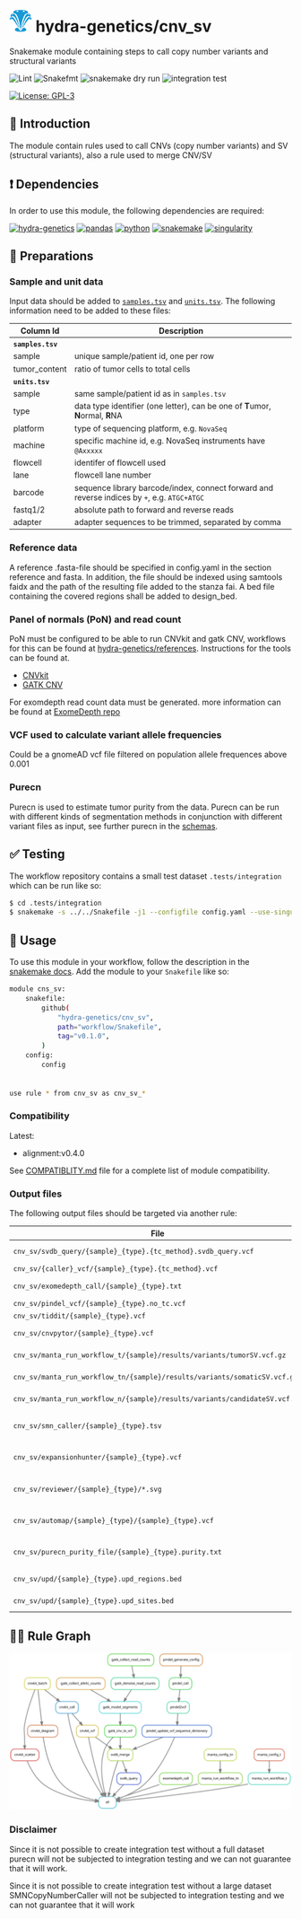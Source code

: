 # <img src="images/hydragenetics.png" width=40 /> hydra-genetics/cnv_sv

Snakemake module containing steps to call copy number variants and structural variants

![Lint](https://github.com/hydra-genetics/cnv_sv/actions/workflows/lint.yaml/badge.svg?branch=master)
![Snakefmt](https://github.com/hydra-genetics/cnv_sv/actions/workflows/snakefmt.yaml/badge.svg?branch=master)
![snakemake dry run](https://github.com/hydra-genetics/cnv_sv/actions/workflows/snakemake-dry-run.yaml/badge.svg?branch=master)
![integration test](https://github.com/hydra-genetics/cnv_sv/actions/workflows/integration.yaml/badge.svg?branch=master)

[![License: GPL-3](https://img.shields.io/badge/License-GPL3-yellow.svg)](https://opensource.org/licenses/gpl-3.0.html)

## :speech_balloon: Introduction

The module contain rules used to call CNVs (copy number variants) and SV (structural variants), also a rule used to
merge CNV/SV

## :heavy_exclamation_mark: Dependencies

In order to use this module, the following dependencies are required:

[![hydra-genetics](https://img.shields.io/badge/hydragenetics-v0.15.0-blue)](https://github.com/hydra-genetics/)
[![pandas](https://img.shields.io/badge/pandas-1.3.1-blue)](https://pandas.pydata.org/)
[![python](https://img.shields.io/badge/python-3.8-blue)](https://www.python.org/)
[![snakemake](https://img.shields.io/badge/snakemake-7.8.0-blue)](https://snakemake.readthedocs.io/en/stable/)
[![singularity](https://img.shields.io/badge/singularity-3.0.0-blue)](https://sylabs.io/docs/)

## :school_satchel: Preparations

### Sample and unit data

Input data should be added to [`samples.tsv`](https://github.com/hydra-genetics/prealignment/blob/develop/config/samples.tsv)
and [`units.tsv`](https://github.com/hydra-genetics/prealignment/blob/develop/config/units.tsv).
The following information need to be added to these files:

| Column Id | Description |
| --- | --- |
| **`samples.tsv`** |
| sample | unique sample/patient id, one per row |
| tumor_content | ratio of tumor cells to total cells |
| **`units.tsv`** |
| sample | same sample/patient id as in `samples.tsv` |
| type | data type identifier (one letter), can be one of **T**umor, **N**ormal, **R**NA |
| platform | type of sequencing platform, e.g. `NovaSeq` |
| machine | specific machine id, e.g. NovaSeq instruments have `@Axxxxx` |
| flowcell | identifer of flowcell used |
| lane | flowcell lane number |
| barcode | sequence library barcode/index, connect forward and reverse indices by `+`, e.g. `ATGC+ATGC` |
| fastq1/2 | absolute path to forward and reverse reads |
| adapter | adapter sequences to be trimmed, separated by comma |

### Reference data

A reference .fasta-file should be specified in config.yaml in the section reference and fasta. In addition,
the file should be indexed using samtools faidx and the path of the resulting file added to the stanza fai.
A bed file containing the covered regions shall be added to design_bed.

### Panel of normals (PoN) and read count

PoN must be configured to be able to run CNVkit and gatk CNV, workflows for this can be found at [hydra-genetics/references](
https://github.com/hydra-genetics/references). Instructions for the tools can be found at.
 * [CNVkit](https://cnvkit.readthedocs.io/en/stable/quickstart.html?highlight=panel%20of%20normal#build-a-reference-from-normal-samples-and-infer-tumor-copy-ratios)
 * [GATK CNV](https://gatk.broadinstitute.org/hc/en-us/articles/360035531092--How-to-part-I-Sensitively-detect-copy-ratio-alterations-and-allelic-segments#2)

For exomdepth read count data must be generated. more information can be found at [ExomeDepth repo](https://github.com/vplagnol/ExomeDepth/blob/80da0cb76d6a9a0ad4c422ea5a9ff3b82f9f6279/vignette/vignette.Rnw#L114)

### VCF used to calculate variant allele frequencies
Could be a gnomeAD vcf file filtered on population allele frequences above 0.001

### Purecn
Purecn is used to estimate tumor purity from the data. Purecn can be run with different kinds of segmentation methods in conjunction with different variant files as input, see further purecn in the [schemas](https://github.com/hydra-genetics/cnv_sv/blob/develop/workflow/schemas/config.schema.yaml). 

## :white_check_mark: Testing

The workflow repository contains a small test dataset `.tests/integration` which can be run like so:

```bash
$ cd .tests/integration
$ snakemake -s ../../Snakefile -j1 --configfile config.yaml --use-singularity
```

## :rocket: Usage

To use this module in your workflow, follow the description in the
[snakemake docs](https://snakemake.readthedocs.io/en/stable/snakefiles/modularization.html#modules).
Add the module to your `Snakefile` like so:

```bash
module cns_sv:
    snakefile:
        github(
            "hydra-genetics/cnv_sv",
            path="workflow/Snakefile",
            tag="v0.1.0",
        )
    config:
        config


use rule * from cnv_sv as cnv_sv_*
```

### Compatibility

Latest:
 - alignment:v0.4.0

 See [COMPATIBLITY.md](../master/COMPATIBLITY.md) file for a complete list of module compatibility.

### Output files

The following output files should be targeted via another rule:

| File | Description |
|---|---|
| `cnv_sv/svdb_query/{sample}_{type}.{tc_method}.svdb_query.vcf` | vcf with merged CNV and SV |
| `cnv_sv/{caller}_vcf/{sample}_{type}.{tc_method}.vcf` | vcf file for each caller |
| `cnv_sv/exomedepth_call/{sample}_{type}.txt` | CNV calls from exomedepth |
| `cnv_sv/pindel_vcf/{sample}_{type}.no_tc.vcf` | SV calls from pindel |
| `cnv_sv/tiddit/{sample}_{type}.vcf` | SV calls from tiddit |
| `cnv_sv/cnvpytor/{sample}_{type}.vcf` | SV calls from cnvpyter |
| `cnv_sv/manta_run_workflow_t/{sample}/results/variants/tumorSV.vcf.gz` | vcf file with CNV and SV calls from Manta |
| `cnv_sv/manta_run_workflow_tn/{sample}/results/variants/somaticSV.vcf.gz` | vcf file with CNV and SV calls from Manta |
| `cnv_sv/manta_run_workflow_n/{sample}/results/variants/candidateSV.vcf.gz` | vcf file with CNV and SV calls from Manta |
| `cnv_sv/smn_caller/{sample}_{type}.tsv` | cnv calling in the SMN gene with smncopynumbercaller | 
| `cnv_sv/expansionhunter/{sample}_{type}.vcf` | vcf file with repeat expansions from expansionhunter | 
| `cnv_sv/reviewer/{sample}_{type}/*.svg` |direcotory of svg files of read pileups from reviewer | 
| `cnv_sv/automap/{sample}_{type}/{sample}_{type}.vcf` | vcf file with regions of homozygosity (ROHs) from automap | 
| `cnv_sv/purecn_purity_file/{sample}_{type}.purity.txt` | text file with estimated purity from purecn |
| `cnv_sv/upd/{sample}_{type}.upd_regions.bed` | bed file of upd regions |
| `cnv_sv/upd/{sample}_{type}.upd_sites.bed` | bed file of upd informative sites |

## :judge: Rule Graph

![rule_graph](images/cnv_sv.svg)

### Disclaimer

Since it is not possible to create integration test without a full dataset purecn will not be subjected to integration testing 
and we can not guarantee that it will work.

Since it is not possible to create integration test without a large dataset SMNCopyNumberCaller will not be subjected to integration
testing and we can not guarantee that it will work
